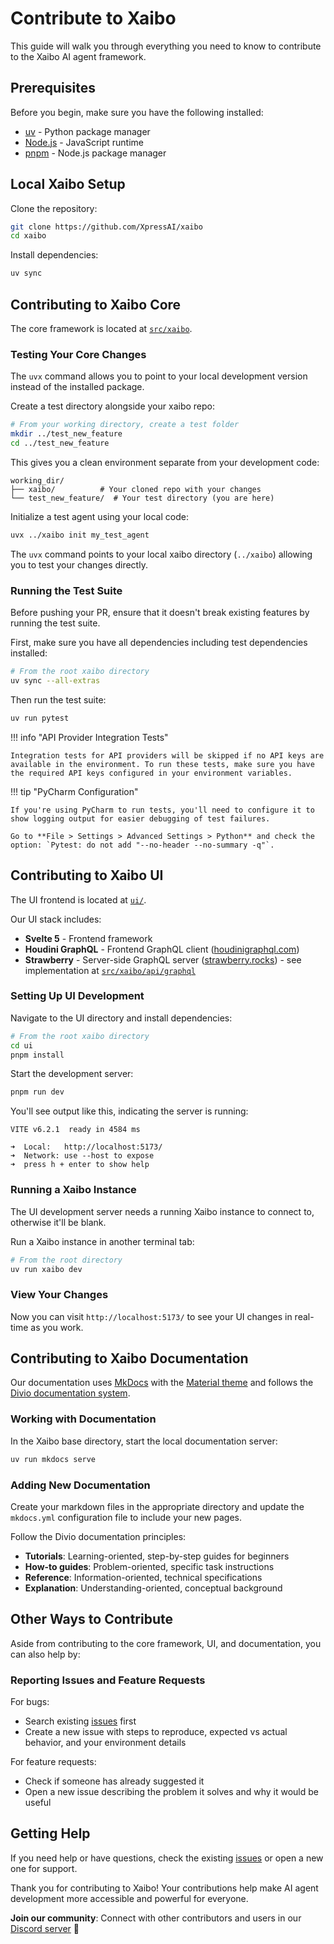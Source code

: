 # Contribute to Xaibo

This guide will walk you through everything you need to know to contribute to the Xaibo AI agent framework.

## Prerequisites

Before you begin, make sure you have the following installed:

- [uv](https://docs.astral.sh/uv/) - Python package manager
- [Node.js](https://nodejs.org/) - JavaScript runtime
- [pnpm](https://pnpm.io/) - Node.js package manager

## Local Xaibo Setup

Clone the repository:

```bash
git clone https://github.com/XpressAI/xaibo
cd xaibo
```

Install dependencies:

```bash
uv sync
```

## Contributing to Xaibo Core

The core framework is located at [`src/xaibo`](https://github.com/XpressAI/xaibo/tree/main/src/xaibo).

### Testing Your Core Changes

The `uvx` command allows you to point to your local development version instead of the installed package.

Create a test directory alongside your xaibo repo:

```bash
# From your working directory, create a test folder
mkdir ../test_new_feature
cd ../test_new_feature
```

This gives you a clean environment separate from your development code:

```
working_dir/
├── xaibo/          # Your cloned repo with your changes
└── test_new_feature/  # Your test directory (you are here)
```

Initialize a test agent using your local code:

```bash
uvx ../xaibo init my_test_agent
```

The `uvx` command points to your local xaibo directory (`../xaibo`) allowing you to test your changes directly.

### Running the Test Suite

Before pushing your PR, ensure that it doesn't break existing features by running the test suite.

First, make sure you have all dependencies including test dependencies installed:

```bash
# From the root xaibo directory
uv sync --all-extras
```

Then run the test suite:

```bash
uv run pytest
```

!!! info "API Provider Integration Tests"

    Integration tests for API providers will be skipped if no API keys are available in the environment. To run these tests, make sure you have the required API keys configured in your environment variables.

!!! tip "PyCharm Configuration"

    If you're using PyCharm to run tests, you'll need to configure it to show logging output for easier debugging of test failures.

    Go to **File > Settings > Advanced Settings > Python** and check the option: `Pytest: do not add "--no-header --no-summary -q"`.

## Contributing to Xaibo UI

The UI frontend is located at [`ui/`](https://github.com/XpressAI/xaibo/tree/main/ui).

Our UI stack includes:
- **Svelte 5** - Frontend framework
- **Houdini GraphQL** - Frontend GraphQL client ([houdinigraphql.com](https://houdinigraphql.com/))
- **Strawberry** - Server-side GraphQL server ([strawberry.rocks](https://strawberry.rocks/)) - see implementation at [`src/xaibo/api/graphql`](https://github.com/XpressAI/xaibo/tree/main/ui/src/lib/graphql)

### Setting Up UI Development

Navigate to the UI directory and install dependencies:

```bash
# From the root xaibo directory
cd ui
pnpm install
```

Start the development server:

```bash
pnpm run dev
```

You'll see output like this, indicating the server is running:

```
VITE v6.2.1  ready in 4584 ms

➜  Local:   http://localhost:5173/
➜  Network: use --host to expose
➜  press h + enter to show help
```

### Running a Xaibo Instance

The UI development server needs a running Xaibo instance to connect to, otherwise it'll be blank.

Run a Xaibo instance in another terminal tab:

```bash
# From the root directory
uv run xaibo dev
```

### View Your Changes

Now you can visit `http://localhost:5173/` to see your UI changes in real-time as you work.

## Contributing to Xaibo Documentation

Our documentation uses [MkDocs](https://www.mkdocs.org/) with the [Material theme](https://squidfunk.github.io/mkdocs-material/) and follows the [Divio documentation system](https://docs.divio.com/documentation-system/).

### Working with Documentation

In the Xaibo base directory, start the local documentation server:

```bash
uv run mkdocs serve
```

### Adding New Documentation

Create your markdown files in the appropriate directory and update the `mkdocs.yml` configuration file to include your new pages.

Follow the Divio documentation principles:

- **Tutorials**: Learning-oriented, step-by-step guides for beginners
- **How-to guides**: Problem-oriented, specific task instructions
- **Reference**: Information-oriented, technical specifications
- **Explanation**: Understanding-oriented, conceptual background

## Other Ways to Contribute

Aside from contributing to the core framework, UI, and documentation, you can also help by:

### Reporting Issues and Feature Requests

For bugs:

- Search existing [issues](https://github.com/XpressAI/xaibo/issues) first
- Create a new issue with steps to reproduce, expected vs actual behavior, and your environment details

For feature requests:

- Check if someone has already suggested it
- Open a new issue describing the problem it solves and why it would be useful

## Getting Help

If you need help or have questions, check the existing [issues](https://github.com/XpressAI/xaibo/issues) or open a new one for support.

Thank you for contributing to Xaibo! Your contributions help make AI agent development more accessible and powerful for everyone.

**Join our community**: Connect with other contributors and users in our [Discord server](https://discord.gg/uASMzSSVKe) 🚀